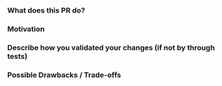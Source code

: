 <!-- This is just a template. Please delete all unneeded sections and add others if appropriate. -->

### What does this PR do?


### Motivation


### Describe how you validated your changes (if not by through tests)


### Possible Drawbacks / Trade-offs


